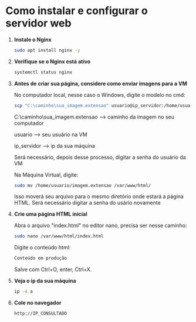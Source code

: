 # Como instalar e configurar o servidor web

1. **Instale o Nginx**
   
   ```bash
   sudo apt install nginx -y
   ```
   
3. **Verifique se o Nginx está ativo**
   
   ```bash
   systemctl status nginx
   ```
   
3. **Antes de criar sua página, considere como enviar imagens para a VM**
   
   No computador local, nesse caso o Windows, digite o modelo no cmd:
   
    ```bash
   scp "C:\caminho\sua_imagem.extensao" usuario@ip_servidor:/home/usuario/
   ```
      
   C:\caminho\sua_imagem.extensao --> caminho da imagem no seu computador
   
   usuario --> seu usuário na VM
        
   ip_servidor --> ip da sua máquina

   Será necessário, depois desse processo, digitar a senha do usuário da VM

   Na Máquina Virtual, digite:

    ```bash
   sudo mv /home/usuario/imagem.extensao /var/www/html/
   ```
   Isso moverá seu arquivo para o mesmo diretório onde estará a página HTML.
   Será necessário digitar a senha do usário novamente   
5. **Crie uma página HTML inicial**
   
   Abra o arquivo "index.html" no editor nano, precisa ser nesse caminho:
   
   ```bash
   sudo nano /var/www/html/index.html
   ```
   
   Digite o conteúdo html:
   
   ```bash
   Conteúdo em produção
   ```
   
   Salve com Ctrl+O, enter, Ctrl+X.

6. **Veja o ip da sua máquina**
   
   ```bash
   ip -4 a
   ```
   
7. **Cole no navegador**
   
   ```bash
   http://IP_CONSULTADO
   ```
   

